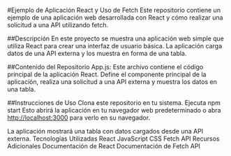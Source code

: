 #Ejemplo de Aplicación React y Uso de Fetch
Este repositorio contiene un ejemplo de una aplicación web desarrollada con React y cómo realizar una solicitud a una API utilizando fetch.

##Descripción
En este proyecto se muestra una aplicación web simple que utiliza React para crear una interfaz de usuario básica. La aplicación carga datos de una API externa y los muestra en forma de una tabla.

##Contenido del Repositorio
App.js: Este archivo contiene el código principal de la aplicación React. Define el componente principal de la aplicación, realiza una solicitud a una API externa y muestra los datos en una tabla.

##Instrucciones de Uso
Clona este repositorio en tu sistema.
Ejecuta npm start
Esto abrirá la aplicación en tu navegador web predeterminado o abra [http://localhost:3000](http://localhost:3000) para verlo en su navegador.

La aplicación mostrará una tabla con datos cargados desde una API externa.
Tecnologías Utilizadas
React
JavaScript
CSS
Fetch API
Recursos Adicionales
Documentación de React
Documentación de Fetch API
